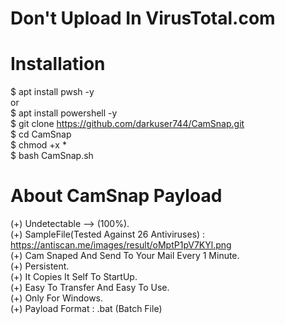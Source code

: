 # Don't Upload In VirusTotal.com
# Installation
$ apt install pwsh -y <br>
          or <br>
$ apt install powershell -y <br>
$ git clone https://github.com/darkuser744/CamSnap.git <br>
$ cd CamSnap <br>
$ chmod +x * <br>
$ bash CamSnap.sh <br>
# About CamSnap Payload
(+) Undetectable --> (100%). <br>
(+) SampleFile(Tested Against 26 Antiviruses) : https://antiscan.me/images/result/oMptP1pV7KYl.png <br>
(+) Cam Snaped And Send To Your Mail Every 1 Minute. <br>
(+) Persistent. <br>
(+) It Copies It Self To StartUp. <br>
(+) Easy To Transfer And Easy To Use. <br>
(+) Only For Windows. <br>
(+) Payload Format : .bat (Batch File) <br>
